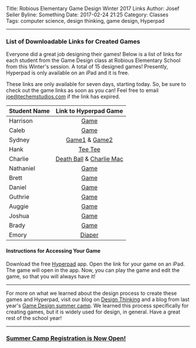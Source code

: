 Title: Robious Elementary Game Design Winter 2017 Links
Author: Josef Seiler
Byline: Something
Date: 2017-02-24 21:25
Category: Classes  
Tags: computer science, design thinking, game design, Hyperpad    

***  

### List of Downloadable Links for Created Games    

Everyone did a great job designing their games! Below is a list of links for each student from the Game Design class at Robious Elementary School from this Winter's session. A total of 15 designed games! Presently, Hyperpad is only available on an iPad and it is free.  

These links are only available for seven days, starting today. So, be sure to check out the game links as soon as you can! Feel free to email joe@techemstudios.com if the link has expired.  

| Student Name        | Link to Hyperpad Game    |
| ------------- |:-------------:|
| Harrison      | [Game](http://bit.ly/2li6utw) |
| Caleb      | [Game](http://bit.ly/2lieJFP)      |
| Sydney | [Game1](http://bit.ly/2li8yBX) & [Game2](http://bit.ly/2liaIl4)      |   
| Hank      | [Tee Tee](http://bit.ly/2lifj6t) |
| Charlie      | [Death Ball](http://bit.ly/2linr7b) & [Charlie Mac](http://bit.ly/2liddUk)      |
| Nathaniel | [Game](http://bit.ly/2lijorC)      |
| Brett | [Game](http://bit.ly/2lineke)      |
| Daniel | [Game](http://bit.ly/2li1kOo)      |
| Guthrie | [Game](http://bit.ly/2libChr)      |
| Auggie | [Game](http://bit.ly/2libE94)      |
| Joshua | [Game](http://bit.ly/2lijLlL)      |
| Brady | [Game](http://bit.ly/2kUU7rq)      |
| Emory | [Diaper](http://bit.ly/2kV0kDy)      |    

#### Instructions for Accessing Your Game  

Download the free [Hyperpad](https://itunes.apple.com/app/apple-store/id886106438?mt=8) app. Open the link for your game on an iPad. The game will open in the app. Now, you can play the game and edit the game, so that you will always have it!  

***  

For more on what we learned about the design process to create these games and Hyperpad, visit our blog on [Design Thinking](http://blog.techemstudios.com/design-thinking-outline.html) and a blog from last year's [Game Design summer camp](http://blog.techemstudios.com/design-thinking-and-gaming-camp.html). We learned this process specifically for creating games, but it is widely used for design, in general. Have a great rest of the school year!  

***  

### [Summer Camp Registration is Now Open!](http://register.techemstudios.com/)  
